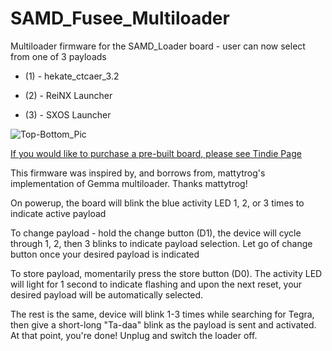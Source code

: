 # SAMD_Fusee_Multiloader 
Multiloader firmware for the SAMD_Loader board - user can now select from one of 3 payloads

* (1) - hekate_ctcaer_3.2

* (2) - ReiNX Launcher

* (3) - SXOS Launcher

![Top-Bottom_Pic](./images/Top_Bottom%20-%20Small.jpg)

[If you would like to purchase a pre-built board, please see Tindie Page](https://www.tindie.com/products/13711/)



This firmware was inspired by, and borrows from, mattytrog's implementation of Gemma multiloader.  Thanks mattytrog!


On powerup, the board will blink the blue activity LED 1, 2, or 3 times to indicate active payload


To change payload - hold the change button (D1), the device will cycle through 1, 2, then 3 blinks to
indicate payload selection.  Let go of change button once your desired payload is indicated

To store payload, momentarily press the store button (D0). The activity LED will light for 1 second to indicate flashing
and upon the next reset, your desired payload will be automatically selected.

The rest is the same, device will blink 1-3 times while searching for Tegra, then give a short-long "Ta-daa" blink
as the payload is sent and activated.  At that point, you're done!  Unplug and switch the loader off.

